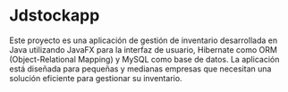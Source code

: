 # Jdstockapp
Este proyecto es una aplicación de gestión de inventario desarrollada en Java utilizando JavaFX para la interfaz de usuario, Hibernate como ORM (Object-Relational Mapping) y MySQL como base de datos. La aplicación está diseñada para pequeñas y medianas empresas que necesitan una solución eficiente para gestionar su inventario.
